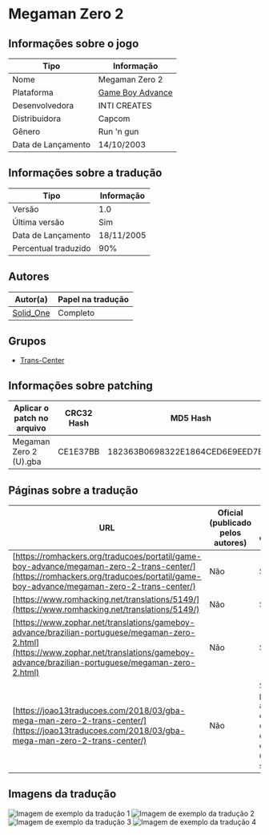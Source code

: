 # Megaman Zero 2

## Informações sobre o jogo

| Tipo | Informação |
| ----------- | ----------- |
| Nome | Megaman Zero 2 |
| Plataforma | [Game Boy Advance](../) |
| Desenvolvedora | INTI CREATES |
| Distribuidora | Capcom |
| Gênero | Run 'n gun |
| Data de Lançamento | 14/10/2003 |

## Informações sobre a tradução

| Tipo | Informação |
| ----------- | ----------- |
| Versão | 1\.0 |
| Última versão | Sim |
| Data de Lançamento | 18/11/2005 |
| Percentual traduzido | 90% |

## Autores

| Autor(a) | Papel na tradução |
| ----------- | ----------- |
| [Solid\_One](../../../autores/solid_one/) | Completo |

## Grupos

* [Trans\-Center](../../../grupos/trans-center/)

## Informações sobre patching

| Aplicar o patch no arquivo | CRC32 Hash | MD5 Hash |
| ----------- | ----------- | ----------- |
| Megaman Zero 2 \(U\)\.gba | CE1E37BB | 182363B0698322E1864CED6E9EED7EAD |

## Páginas sobre a tradução

| URL | Oficial (publicado pelos autores) | Possuí link de download |
| ----------- | ----------- | ----------- |
| [https://romhackers.org/traducoes/portatil/game-boy-advance/megaman-zero-2-trans-center/](https://romhackers.org/traducoes/portatil/game-boy-advance/megaman-zero-2-trans-center/) | Não | Sim |
| [https://www.romhacking.net/translations/5149/](https://www.romhacking.net/translations/5149/) | Não | Sim |
| [https://www.zophar.net/translations/gameboy-advance/brazilian-portuguese/megaman-zero-2.html](https://www.zophar.net/translations/gameboy-advance/brazilian-portuguese/megaman-zero-2.html) | Não | Sim |
| [https://joao13traducoes.com/2018/03/gba-mega-man-zero-2-trans-center/](https://joao13traducoes.com/2018/03/gba-mega-man-zero-2-trans-center/) | Não | Sim, porém o arquivo ou página de download exige uma senha |

## Imagens da tradução

![Imagem de exemplo da tradução 1](1.png)
![Imagem de exemplo da tradução 2](2.png)
![Imagem de exemplo da tradução 3](3.png)
![Imagem de exemplo da tradução 4](4.png)